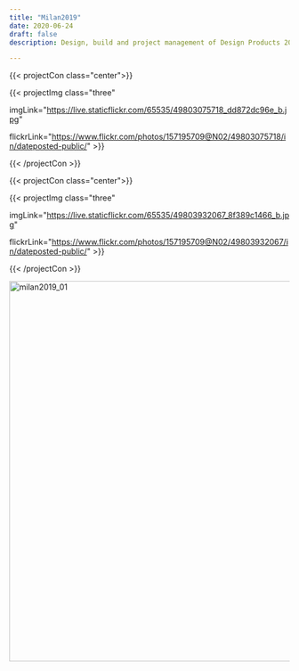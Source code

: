 ```yaml
---
title: "Milan2019"
date: 2020-06-24
draft: false
description: Design, build and project management of Design Products 2019 show in Base Milano 2019. 

---
```


{{< projectCon class="center">}}

{{< projectImg class="three"

imgLink="https://live.staticflickr.com/65535/49803075718_dd872dc96e_b.jpg" 

flickrLink="https://www.flickr.com/photos/157195709@N02/49803075718/in/dateposted-public/" >}}

{{< /projectCon >}}

{{< projectCon class="center">}}

{{< projectImg class="three"

imgLink="https://live.staticflickr.com/65535/49803932067_8f389c1466_b.jpg" 

flickrLink="https://www.flickr.com/photos/157195709@N02/49803932067/in/dateposted-public/" >}}

{{< /projectCon >}}



<a data-flickr-embed="true" href="https://www.flickr.com/photos/157195709@N02/49803932067/in/dateposted-public/" title="milan2019_01"><img src="https://live.staticflickr.com/65535/49803932067_8f389c1466_b.jpg" width="1024" height="683" alt="milan2019_01"></a><script async src="//embedr.flickr.com/assets/client-code.js" charset="utf-8"></script>